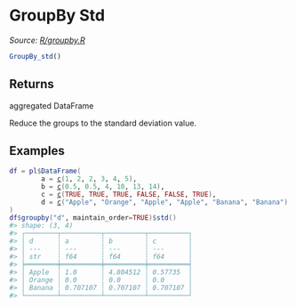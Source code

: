 # GroupBy Std

*Source: [R/groupby.R](https://github.com/pola-rs/r-polars/tree/main/R/groupby.R)*

```r
GroupBy_std()
```

## Returns

aggregated DataFrame

Reduce the groups to the standard deviation value.

## Examples

<pre class='r-example'><code><span class='r-in'><span><span class='va'>df</span> <span class='op'>=</span> <span class='va'>pl</span><span class='op'>$</span><span class='fu'>DataFrame</span><span class='op'>(</span></span></span>
<span class='r-in'><span>        a <span class='op'>=</span> <span class='fu'><a href='https://rdrr.io/r/base/c.html'>c</a></span><span class='op'>(</span><span class='fl'>1</span>, <span class='fl'>2</span>, <span class='fl'>2</span>, <span class='fl'>3</span>, <span class='fl'>4</span>, <span class='fl'>5</span><span class='op'>)</span>,</span></span>
<span class='r-in'><span>        b <span class='op'>=</span> <span class='fu'><a href='https://rdrr.io/r/base/c.html'>c</a></span><span class='op'>(</span><span class='fl'>0.5</span>, <span class='fl'>0.5</span>, <span class='fl'>4</span>, <span class='fl'>10</span>, <span class='fl'>13</span>, <span class='fl'>14</span><span class='op'>)</span>,</span></span>
<span class='r-in'><span>        c <span class='op'>=</span> <span class='fu'><a href='https://rdrr.io/r/base/c.html'>c</a></span><span class='op'>(</span><span class='cn'>TRUE</span>, <span class='cn'>TRUE</span>, <span class='cn'>TRUE</span>, <span class='cn'>FALSE</span>, <span class='cn'>FALSE</span>, <span class='cn'>TRUE</span><span class='op'>)</span>,</span></span>
<span class='r-in'><span>        d <span class='op'>=</span> <span class='fu'><a href='https://rdrr.io/r/base/c.html'>c</a></span><span class='op'>(</span><span class='st'>"Apple"</span>, <span class='st'>"Orange"</span>, <span class='st'>"Apple"</span>, <span class='st'>"Apple"</span>, <span class='st'>"Banana"</span>, <span class='st'>"Banana"</span><span class='op'>)</span></span></span>
<span class='r-in'><span><span class='op'>)</span></span></span>
<span class='r-in'><span><span class='va'>df</span><span class='op'>$</span><span class='fu'>groupby</span><span class='op'>(</span><span class='st'>"d"</span>, maintain_order<span class='op'>=</span><span class='cn'>TRUE</span><span class='op'>)</span><span class='op'>$</span><span class='fu'>std</span><span class='op'>(</span><span class='op'>)</span></span></span>
<span class='r-out co'><span class='r-pr'>#&gt;</span> shape: (3, 4)</span>
<span class='r-out co'><span class='r-pr'>#&gt;</span> ┌────────┬──────────┬──────────┬──────────┐</span>
<span class='r-out co'><span class='r-pr'>#&gt;</span> │ d      ┆ a        ┆ b        ┆ c        │</span>
<span class='r-out co'><span class='r-pr'>#&gt;</span> │ ---    ┆ ---      ┆ ---      ┆ ---      │</span>
<span class='r-out co'><span class='r-pr'>#&gt;</span> │ str    ┆ f64      ┆ f64      ┆ f64      │</span>
<span class='r-out co'><span class='r-pr'>#&gt;</span> ╞════════╪══════════╪══════════╪══════════╡</span>
<span class='r-out co'><span class='r-pr'>#&gt;</span> │ Apple  ┆ 1.0      ┆ 4.804512 ┆ 0.57735  │</span>
<span class='r-out co'><span class='r-pr'>#&gt;</span> │ Orange ┆ 0.0      ┆ 0.0      ┆ 0.0      │</span>
<span class='r-out co'><span class='r-pr'>#&gt;</span> │ Banana ┆ 0.707107 ┆ 0.707107 ┆ 0.707107 │</span>
<span class='r-out co'><span class='r-pr'>#&gt;</span> └────────┴──────────┴──────────┴──────────┘</span>
 </code></pre>